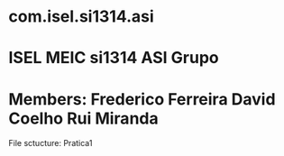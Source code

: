 com.isel.si1314.asi
===================
ISEL MEIC si1314 ASI Grupo
===================
Members:
	Frederico Ferreira
	David Coelho
	Rui Miranda
===================
File sctucture:
Pratica1